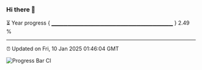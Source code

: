 ### Hi there 👋

⏳ Year progress { ▁▁▁▁▁▁▁▁▁▁▁▁▁▁▁▁▁▁▁▁▁▁▁▁▁▁▁▁▁▁ } 2.49 %

---

⏰ Updated on Fri, 10 Jan 2025 01:46:04 GMT

![Progress Bar CI](https://github.com/ZhaoGui/ZhaoGui/workflows/Progress%20Bar%20CI/badge.svg)
